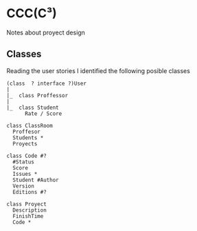 CCC(C³)
========

Notes about proyect design

Classes
-------
Reading the user stories I identified the following posible classes

    (class  ? interface ?)User
    |
    |_  class Proffessor
    |
    |_  class Student
          Rate / Score

    class ClassRoom
      Proffesor
      Students *
      Proyects

    class Code #?
      #Status
      Score
      Issues *
      Student #Author
      Version
      Editions #?

    class Proyect
      Description
      FinishTime
      Code *
